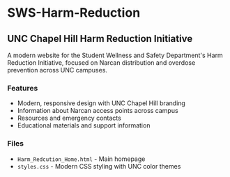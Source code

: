 # SWS-Harm-Reduction

## UNC Chapel Hill Harm Reduction Initiative

A modern website for the Student Wellness and Safety Department's Harm Reduction Initiative, focused on Narcan distribution and overdose prevention across UNC campuses.

### Features
- Modern, responsive design with UNC Chapel Hill branding
- Information about Narcan access points across campus
- Resources and emergency contacts
- Educational materials and support information

### Files
- `Harm_Redcution_Home.html` - Main homepage
- `styles.css` - Modern CSS styling with UNC color themes
